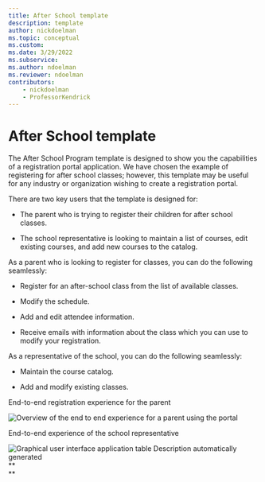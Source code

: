 ```yaml
---
title: After School template
description: template
author: nickdoelman
ms.topic: conceptual
ms.custom: 
ms.date: 3/29/2022
ms.subservice:
ms.author: ndoelman
ms.reviewer: ndoelman
contributors:
    - nickdoelman
    - ProfessorKendrick
---
```


# After School template

The After School Program template is designed to show you the capabilities of a registration portal application.  We have chosen the example of registering for after school classes; however, this template may be useful for any industry or organization wishing to create a registration portal.

There are two key users that the template is designed for:

- The parent who is trying to register their children for after school classes.

- The school representative is looking to maintain a list of courses, edit existing courses, and add new courses to the catalog.

As a parent who is looking to register for classes, you can do the following seamlessly:

- Register for an after-school class from the list of available classes.

- Modify the schedule.

- Add and edit attendee information.

- Receive emails with information about the class which you can use to modify your registration.

As a representative of the school, you can do the following seamlessly:

- Maintain the course catalog.

- Add and modify existing classes.

End-to-end registration experience for the parent

![Overview of the end to end experience for a parent using the portal ](media/image1.png)

End-to-end experience of the school representative

![Graphical user interface  application  table Description automatically generated](media/image2.png)**  
**